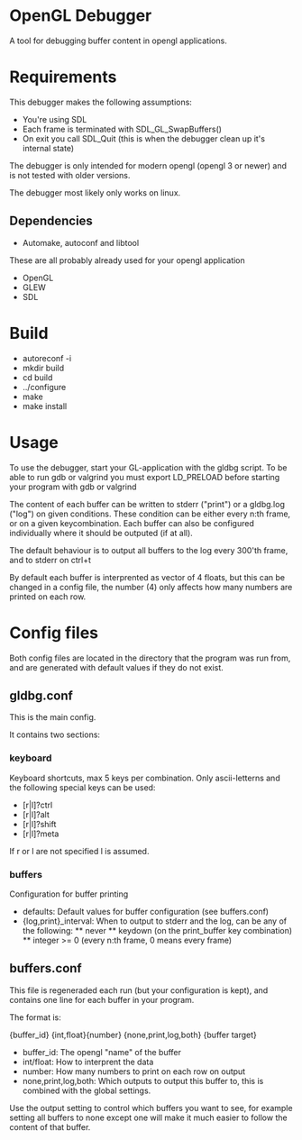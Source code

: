 OpenGL Debugger
===============
A tool for debugging buffer content in opengl applications.

Requirements
===============
This debugger makes the following assumptions:

* You're using SDL
* Each frame is terminated with SDL_GL_SwapBuffers()
* On exit you call SDL_Quit (this is when the debugger clean up it's internal state)

The debugger is only intended for modern opengl (opengl 3 or newer) and is not tested with older versions.

The debugger most likely only works on linux.

Dependencies
-----------

* Automake, autoconf and libtool

These are all probably already used for your opengl application
* OpenGL
* GLEW
* SDL

Build
=======
* autoreconf -i
* mkdir build
* cd build
* ../configure
* make
* make install

Usage
===========
To use the debugger, start your GL-application with the gldbg script.
To be able to run gdb or valgrind you must export LD_PRELOAD before starting your program with gdb or valgrind

The content of each buffer can be written to stderr ("print") or a gldbg.log ("log") on given conditions.
These condition can be either every n:th frame, or on a given keycombination. 
Each buffer can also be configured individually where it should be outputed (if at all).

The default behaviour is to output all buffers to the log every 300'th frame, and to stderr on ctrl+t

By default each buffer is interprented as vector of 4 floats, but this can be changed in a config file,
the number (4) only affects how many numbers are printed on each row.

Config files
==============

Both config files are located in the directory that the program was run from, and are generated with default values
if they do not exist.

gldbg.conf
---------
This is the main config.

It contains two sections:

### keyboard
Keyboard shortcuts, max 5 keys per combination.
Only ascii-letterns and the following special keys can be used:
* [r|l]?ctrl
* [r|l]?alt
* [r|l]?shift
* [r|l]?meta

If r or l are not specified l is assumed.

### buffers
Configuration for buffer printing

* defaults: Default values for buffer configuration (see buffers.conf)
* {log,print}_interval: When to output to stderr and the log, can be any of the following:
** never
** keydown (on the print_buffer key combination)
** integer >= 0 (every n:th frame, 0 means every frame)

buffers.conf
-----------
This file is regeneraded each run (but your configuration is kept), and contains
one line for each buffer in your program.

The format is:

{buffer_id}	{int,float}{number} {none,print,log,both} {buffer target}

* buffer_id: The opengl "name" of the buffer
* int/float: How to interprent the data
* number: How many numbers to print on each row on output
* none,print,log,both: Which outputs to output this buffer to, this is combined with the global settings.

Use the output setting to control which buffers you want to see, for example setting all buffers to none except one
will make it much easier to follow the content of that buffer.

